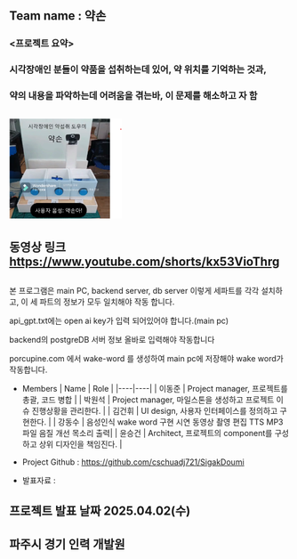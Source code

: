 ## Team name : 약손

### <프로젝트 요약> 
### 시각장애인 분들이 약품을 섭취하는데 있어, 약 위치를 기억하는 것과,
### 약의 내용을 파악하는데 어려움을 겪는바, 이 문제를 해소하고 자 함
## <img width = "40%" src= "https://github.com/buskingsue/SigakDoumi/blob/master/YAKSON.png">
##
## 동영상 링크 https://www.youtube.com/shorts/kx53VioThrg
##

<Instruction>
본 프로그램은 main PC, backend server, db server 이렇게 세파트를 각각 설치하고,
이 세 파트의 정보가 모두 일치해야 작동 합니다.

api_gpt.txt에는 open ai key가 입력 되어있어야 합니다.(main pc)

backend의 postgreDB 서버 정보 올바로 입력해야 작동합니다

porcupine.com 에서 wake-word 를 생성하여 main pc에 저장해야 wake word가 작동합니다.



* Members
  | Name | Role |
  |----|----|
  | 이동준 | Project manager, 프로젝트를 총괄, 코드 병합 |
  | 박원석 | Project manager, 마일스톤을 생성하고 프로젝트 이슈 진행상황을 관리한다. |
  | 김건휘 | UI design, 사용자 인터페이스를 정의하고 구현한다. |
  | 강동수 | 음성인식 wake word 구현 시연 동영상 촬영 편집 TTS MP3파일 음질 개선 목소리 출력|
  | 윤승건 | Architect, 프로젝트의 component를 구성하고 상위 디자인을 책임진다. |

* Project Github : https://github.com/cschuadj721/SigakDoumi
* 발표자료 : 

##
## 프로젝트 발표 날짜 2025.04.02(수)
## 파주시 경기 인력 개발원
